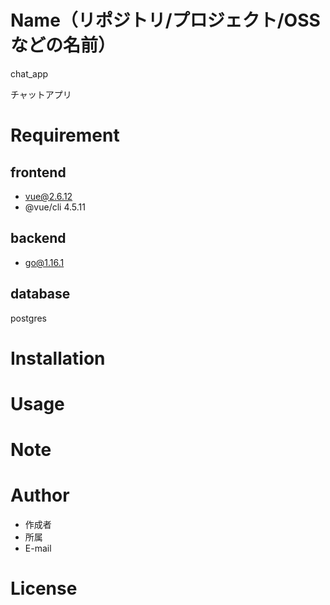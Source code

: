 # Name（リポジトリ/プロジェクト/OSSなどの名前）

chat_app

チャットアプリ

# Requirement
## frontend
* vue@2.6.12
* @vue/cli 4.5.11

## backend
* go@1.16.1

## database
postgres

# Installation

<!-- Requirementで列挙したライブラリなどのインストール方法を説明する

```bash
pip install huga_package
``` -->

# Usage

<!-- DEMOの実行方法など、"hoge"の基本的な使い方を説明する

```bash
git clone https://github.com/hoge/~
cd examples
python demo.py
``` -->

# Note

<!-- 注意点などがあれば書く -->

# Author

<!-- 作成情報を列挙する -->

* 作成者
* 所属
* E-mail

# License
<!-- ライセンスを明示する

"hoge" is under [MIT license](https://en.wikipedia.org/wiki/MIT_License).

社内向けなら社外秘であることを明示してる

"hoge" is Confidential. -->